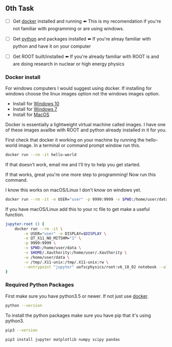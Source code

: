 ## 0th Task

-   [ ] Get [docker](#docker-install) installed and running :arrow_left: This is my recomendation if you're not familiar with programming or are using windows.
-   [ ] Get [python](#required-python-packages) and packages installed :arrow_left: If you're alreay familiar with python and have it on your computer
-   [ ] Get ROOT built/installed :arrow_left: If you're already familiar with ROOT is and are doing research in nuclear or high energy physics




### Docker install

For windows computers I would suggest using docker. If installing for windows choose the linux images option not the windows images option.

-   Install for [Windows 10](https://docs.docker.com/docker-for-windows)
-   Install for [Windows 7](https://docs.docker.com/toolbox/toolbox_install_windows)
-   Install for [MacOS](https://docs.docker.com/docker-for-mac/install)

Docker is essentially a lightweight virtual machine called images. I have one of these images availbe with ROOT and python already installed in it for you.

First check that docker it working on your machine by running the hello-world image. In a terminal or command prompt window run this.

```bash
docker run --rm -it hello-world
```

If that doesn't work, email me and I'll try to help you get started.

If that works, great you're one more step to programming! Now run this command.

I know this works on macOS/Linux I don't know on windows yet.
```bash
docker run --rm -it -e USER="user" -p 9999:9999 -v $PWD:/home/user/data -w /home/user/data --entrypoint "jupyter" uofscphysics/root:v6_18_02 notebook --allow-root --ip=0.0.0.0 --port=9999;
```

If you have macOS/Linux add this to your rc file to get make a useful function.

```bash
jupyter-root () {
	docker run --rm -it \
        -e USER="user" -e DISPLAY=$DISPLAY \
        -e QT_X11_NO_MITSHM="1" \
        -p 9999:9999 \
        -v $PWD:/home/user/data \
        -v $HOME/.Xauthority:/home/user/.Xauthority \
        -w /home/user/data \
        -v /tmp/.X11-unix:/tmp/.X11-unix:rw \
        --entrypoint "jupyter" uofscphysics/root:v6_18_02 notebook --allow-root --ip=0.0.0.0 --port=9999;
}
```


### Required Python Packages

First make sure you have python3.5 or newer. If not just use [docker](#docker-install).

```bash
python --version
```

To install the python packages make sure you have pip that it's using python3. 

```bash
pip3 --version
```

```bash
pip3 install jupyter matplotlib numpy scipy pandas
```